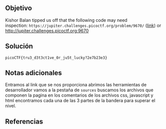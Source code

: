 ## Objetivo
Kishor Balan tipped us off that the following code may need inspection: `https://jupiter.challenges.picoctf.org/problem/9670/` ([link](https://jupiter.challenges.picoctf.org/problem/9670/)) or http://jupiter.challenges.picoctf.org:9670
## Solución
```
picoCTF{tru3_d3t3ct1ve_0r_ju5t_lucky?2e7b23e3}
```
## Notas adicionales
Entramos al link que se nos proporciona abrimos las herramientas de desarrollador vamos a la pestaña de `sources` buscamos los archivos que componen la pagina en los comentarios de los archivos css, javascript y html encontramos cada una de las 3 partes de la bandera para superar el nivel.
## Referencias

